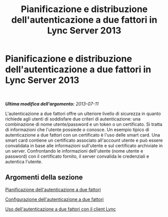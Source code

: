 ﻿---
title: Pianificazione e distribuzione dell'autenticazione a due fattori in Lync Server 2013
TOCTitle: Pianificazione e distribuzione dell'autenticazione a due fattori in Lync Server 2013
ms:assetid: 442a88df-ebc2-4335-9c59-0ce1adc1471e
ms:mtpsurl: https://technet.microsoft.com/it-it/library/Dn308563(v=OCS.15)
ms:contentKeyID: 56269900
ms.date: 08/24/2015
mtps_version: v=OCS.15
ms.translationtype: HT
---

# Pianificazione e distribuzione dell'autenticazione a due fattori in Lync Server 2013

 

_**Ultima modifica dell'argomento:** 2013-07-11_

L'autenticazione a due fattori offre un ulteriore livello di sicurezza in quanto richiede agli utenti di soddisfare due criteri di autenticazione: una combinazione di nome utente/password e un token o un certificato. Si tratta di informazioni che l'utente possiede o conosce. Un esempio tipico di autenticazione a due fattori con un certificato è l'uso delle smart card. Una smart card contiene un certificato associato all'account utente e può essere convalidata in base alle informazioni sull'utente e sul certificato archiviate in un server. Confrontando le informazioni dell'utente (nome utente e password) con il certificato fornito, il server convalida le credenziali e autentica l'utente.

## Argomenti della sezione

[Pianificazione dell'autenticazione a due fattori](lync-server-2013-planning-for-two-factor-authentication.md)

[Configurazione dell'autenticazione a due fattori](lync-server-2013-configuring-two-factor-authentication.md)

[Uso dell'autenticazione a due fattori con il client Lync](lync-server-2013-using-two-factor-authentication-with-lync-client.md)

